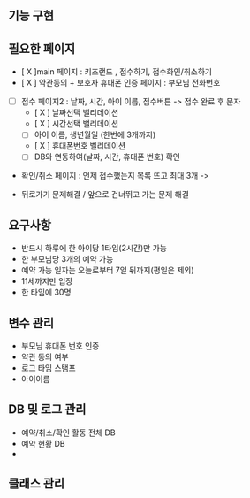 ## 기능 구현




## 필요한 페이지
- [ X ]main 페이지 : 키즈랜드 , 접수하기, 접수화인/취소하기
- [ X ] 약관동의 + 보호자 휴대폰 인증 페이지 : 부모님 전화번호
- [  ] 접수 페이지2 : 날짜, 시간, 아이 이름, 접수버튼 -> 접수 완료 후 문자
    - [ X ] 날짜선택 밸리데이션 
    - [ X ] 시간선택 밸리데이션
    - [ ] 아이 이름, 생년월일 (한번에 3개까지)
    - [ X ] 휴대폰번호 벨리데이션
    - [ ] DB와 연동하여(날짜, 시간, 휴대폰 번호) 확인
- 확인/취소 페이지 : 언제 접수했는지 목록 뜨고 최대 3개 -> 

- 뒤로가기 문제해결 / 앞으로 건너뛰고 가는 문제 해결

## 요구사항
- 반드시 하루에 한 아이당 1타임(2시간)만 가능
- 한 부모님당 3개의 예약 가능
- 예약 가능 일자는 오늘로부터 7일 뒤까지(평일은 제외)
- 11세까지만 입장
- 한 타임에 30명

## 변수 관리
- 부모님 휴대폰 번호 인증
- 약관 동의 여부
- 로그 타임 스탬프
- 아이이름


## DB 및 로그 관리
- 예약/취소/확인 활동 전체 DB
- 예약 현황 DB
- 



## 클래스 관리 

## 
